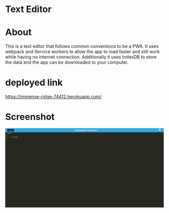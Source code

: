 # Text Editor

# About
This is a text editor that follows common conventions to be a PWA.  It uses webpack and Service workers to allow the app to load faster and still work while having no internet connection.  Additionally it uses IndexDB to store the data and the app can be downloaded to your computer.

# deployed link
https://immense-ridge-74412.herokuapp.com/

# Screenshot 
![screenshot](./client/src/images/Screencap.png)